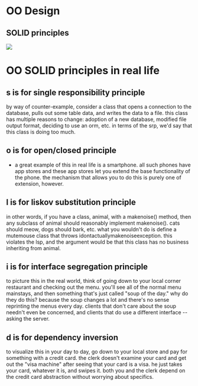 # OO Design
## SOLID principles 

![](https://devopedia.org/images/article/177/8101.1558682601.png)

# OO SOLID principles in real life

## s is for single responsibility principle

by way of counter-example, consider a class that opens a connection to the database, pulls out some table data, and writes the data to a file. this class has multiple reasons to change: adoption of a new database, modified file output format, deciding to use an orm, etc.  in terms of the srp, we'd say that this class is doing too much.

## o is for open/closed principle

- a great example of this in real life is  a smartphone. all such phones have app stores and these app stores let you extend the base functionality of the phone. the mechanism that allows you to do this is purely one of extension, however. 

## l is for liskov substitution principle


in other words, if you have a class, animal, with a makenoise() method, then any subclass of animal should reasonably implement makenoise(). cats should meow, dogs should bark, etc. what you wouldn't do is define a mutemouse class that throws idontactuallymakenoiseexception. this violates the lsp, and the argument would be that this class has no business inheriting from animal.


## i is for interface segregation principle

to picture this in the real world, think of going down to your local corner restaurant and checking out the menu. you'll see all of the normal menu mainstays, and then something that's just called "soup of the day." why do they do this? because the soup changes a lot and there's no sense reprinting the menus every day. clients that don't care about the soup needn't even be concerned, and clients that do use a different interface -- asking the server.

## d is for dependency inversion

to visualize this in your day to day, go down to your local store and pay for something with a credit card. the clerk doesn't examine your card and get out the "visa machine" after seeing that your card is a visa. he just takes your card, whatever it is, and swipes it. both you and the clerk depend on the credit card abstraction without worrying about specifics.

